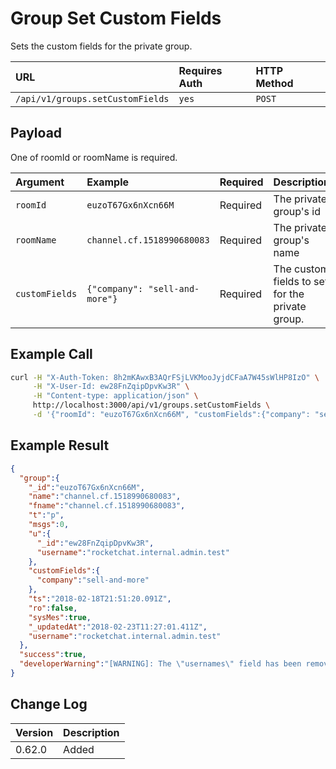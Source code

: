 # Group Set Custom Fields

Sets the custom fields for the private group.

| URL | Requires Auth | HTTP Method |
| :--- | :--- | :--- |
| `/api/v1/groups.setCustomFields` | `yes` | `POST` |

## Payload

One of roomId or roomName is required.

| Argument | Example | Required | Description |
| :--- | :--- | :--- | :--- |
| `roomId` | `euzoT67Gx6nXcn66M` | Required | The private group's id |
| `roomName` | `channel.cf.1518990680083` | Required | The private group's name |
| `customFields` | `{"company": "sell-and-more"}` | Required | The custom fields to set for the private group. |

## Example Call

```bash
curl -H "X-Auth-Token: 8h2mKAwxB3AQrFSjLVKMooJyjdCFaA7W45sWlHP8IzO" \
     -H "X-User-Id: ew28FnZqipDpvKw3R" \
     -H "Content-type: application/json" \
     http://localhost:3000/api/v1/groups.setCustomFields \
     -d '{"roomId": "euzoT67Gx6nXcn66M", "customFields":{"company": "sell-and-more"} }'
```

## Example Result

```json
{
  "group":{
    "_id":"euzoT67Gx6nXcn66M",
    "name":"channel.cf.1518990680083",
    "fname":"channel.cf.1518990680083",
    "t":"p",
    "msgs":0,
    "u":{
      "_id":"ew28FnZqipDpvKw3R",
      "username":"rocketchat.internal.admin.test"
    },
    "customFields":{
      "company":"sell-and-more"
    },
    "ts":"2018-02-18T21:51:20.091Z",
    "ro":false,
    "sysMes":true,
    "_updatedAt":"2018-02-23T11:27:01.411Z",
    "username":"rocketchat.internal.admin.test"
  },
  "success":true,
  "developerWarning":"[WARNING]: The \"usernames\" field has been removed for performance reasons. Please use the \"*.members\" endpoint to get a list of members/users in a room."
}
```

## Change Log

| Version | Description |
| :--- | :--- |
| 0.62.0 | Added |
